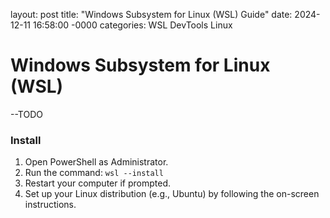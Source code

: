 layout: post
title: "Windows Subsystem for Linux (WSL) Guide"
date: 2024-12-11 16:58:00 -0000
categories: WSL DevTools Linux

# Windows Subsystem for Linux (WSL)
--TODO

### Install 

1. Open PowerShell as Administrator.
2. Run the command: `wsl --install`
3. Restart your computer if prompted.
4. Set up your Linux distribution (e.g., Ubuntu) by following the on-screen instructions.
